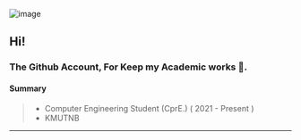 ![image](https://user-images.githubusercontent.com/109336369/195406602-8f9807a8-6dba-404c-9db8-c3c04a7efca3.png) 

## Hi!

### The Github Account, For Keep my Academic works 🌱.

#### **Summary** 
> * Computer Engineering Student (CprE.) ( 2021 - Present )
> * KMUTNB

* * *
